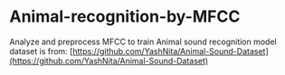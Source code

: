 # Animal-recognition-by-MFCC
Analyze and preprocess MFCC to train Animal sound recognition model
dataset is from: [https://github.com/YashNita/Animal-Sound-Dataset](https://github.com/YashNita/Animal-Sound-Dataset)
